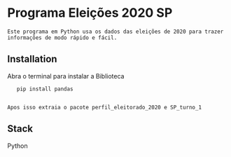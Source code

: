 
# Programa Eleições 2020 SP

    Este programa em Python usa os dados das eleições de 2020 para trazer informações de modo rápido e fácil.

## Installation

Abra o terminal para instalar a Biblioteca

```
   pip install pandas
   
```
    Apos isso extraia o pacote perfil_eleitorado_2020 e SP_turno_1
    
## Stack 

Python

